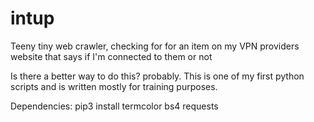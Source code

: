 # intup
Teeny tiny web crawler, checking for for an item on my VPN providers website that says if I'm connected to them or not

Is there a better way to do this? probably. This is one of my first python scripts and is written mostly for training purposes.

Dependencies: pip3 install termcolor bs4 requests
